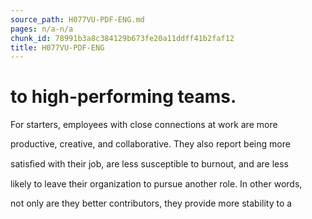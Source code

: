 ```yaml
---
source_path: H077VU-PDF-ENG.md
pages: n/a-n/a
chunk_id: 78991b3a8c384129b673fe20a11ddff41b2faf12
title: H077VU-PDF-ENG
---
```

# to high-performing teams.

For starters, employees with close connections at work are more

productive, creative, and collaborative. They also report being more

satisﬁed with their job, are less susceptible to burnout, and are less

likely to leave their organization to pursue another role. In other words,

not only are they better contributors, they provide more stability to a

